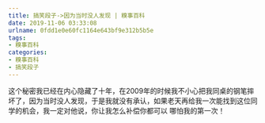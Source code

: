 ```yaml
---
title: 搞笑段子->因为当时没人发现 | 糗事百科
date: 2019-11-06 03:33:08
urlname: 0fdd1e0e60fc1164e643bf9e312b5b5e
tags: 
- 糗事百科
categories:
- 糗事百科
- 搞笑段子
---
```

这个秘密我已经在内心隐藏了十年，在2009年的时候我不小心把我同桌的钢笔摔坏了，因为当时没人发现，于是我就没有承认，如果老天再给我一次能找到这位同学的机会，我一定对他说，你让我怎么补偿你都可以 哪怕我的第一次！


